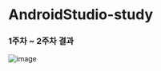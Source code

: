 # AndroidStudio-study
### 1주차 ~ 2주차 결과
![image](https://github.com/joon6093/AndroidStudio-study/assets/118044367/6e931a56-bd84-4e5b-a544-eeabe0a98a40)

